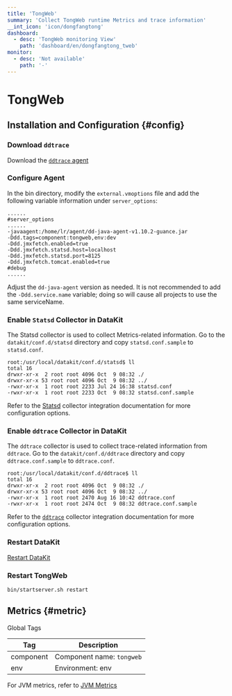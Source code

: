 ```yaml
---
title: 'TongWeb'
summary: 'Collect TongWeb runtime Metrics and trace information'
__int_icon: 'icon/dongfangtong'
dashboard:
  - desc: 'TongWeb monitoring View'
    path: 'dashboard/en/dongfangtong_tweb'
monitor:
  - desc: 'Not available'
    path: '-'
---
```


<!-- markdownlint-disable MD025 -->
# TongWeb
<!-- markdownlint-enable -->

## Installation and Configuration {#config}

### Download `ddtrace`

Download the [`ddtrace` agent](https://github.com/GuanceCloud/dd-trace-java/releases)

### Configure Agent

In the bin directory, modify the `external.vmoptions` file and add the following variable information under `server_options`:

```shell
......
#server_options
......
-javaagent:/home/lr/agent/dd-java-agent-v1.10.2-guance.jar
-Ddd.tags=component:tongweb,env:dev
-Ddd.jmxfetch.enabled=true
-Ddd.jmxfetch.statsd.host=localhost
-Ddd.jmxfetch.statsd.port=8125
-Ddd.jmxfetch.tomcat.enabled=true
#debug
......
```

Adjust the `dd-java-agent` version as needed. It is not recommended to add the `-Ddd.service.name` variable; doing so will cause all projects to use the same serviceName.

### Enable `Statsd` Collector in DataKit

The Statsd collector is used to collect Metrics-related information. Go to the `datakit/conf.d/statsd` directory and copy `statsd.conf.sample` to `statsd.conf`.

```shell
root:/usr/local/datakit/conf.d/statsd$ ll
total 16
drwxr-xr-x  2 root root 4096 Oct  9 08:32 ./
drwxr-xr-x 53 root root 4096 Oct  9 08:32 ../
-rwxr-xr-x  1 root root 2233 Jul 24 16:38 statsd.conf
-rwxr-xr-x  1 root root 2233 Oct  9 08:32 statsd.conf.sample
```

Refer to the [Statsd](statsd.md) collector integration documentation for more configuration options.

### Enable `ddtrace` Collector in DataKit

The `ddtrace` collector is used to collect trace-related information from `ddtrace`. Go to the `datakit/conf.d/ddtrace` directory and copy `ddtrace.conf.sample` to `ddtrace.conf`.

```shell
root:/usr/local/datakit/conf.d/ddtrace$ ll
total 16
drwxr-xr-x  2 root root 4096 Oct  9 08:32 ./
drwxr-xr-x 53 root root 4096 Oct  9 08:32 ../
-rwxr-xr-x  1 root root 2470 Aug 16 10:42 ddtrace.conf
-rwxr-xr-x  1 root root 2474 Oct  9 08:32 ddtrace.conf.sample
```

Refer to the [`ddtrace`](ddtrace.md) collector integration documentation for more configuration options.

### Restart DataKit

[Restart DataKit](../datakit/datakit-service-how-to.md#manage-service)

### Restart TongWeb

```shell
bin/startserver.sh restart
```

## Metrics {#metric}

Global Tags

| Tag | Description |
| --- | --- |
| component | Component name: `tongweb` |
| env | Environment: env |

For JVM metrics, refer to [JVM Metrics](jvm.md#metric)